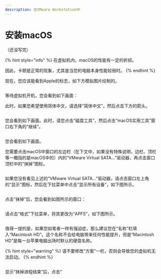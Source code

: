 ```yaml
---
description: 在VMware Workstation中
---
```


# 安装macOS

（还没写完）

{% hint style="info" %}
在虚拟机内，macOS的性能有一定的折损。

因此，卡顿是正常的现象，尤其是当您的电脑本身性能较弱时。
{% endhint %}

现在，您应该能看到Apple的标志，如下方模拟图片绘制的。

<figure><img src="../.gitbook/assets/LOAD-MACOS.png" alt=""><figcaption></figcaption></figure>

等待虚拟机开机，您会看到如下画面：

此时，如果您希望使用简体中文，请选择“简体中文”，然后点击下方的箭头。

<figure><img src="../.gitbook/assets/choose-LANG.PNG" alt=""><figcaption></figcaption></figure>

您会看到如下画面。此时，请您点击“磁盘工具”，然后点击“macOS实用工具”窗口右下角的“继续”。

<figure><img src="../.gitbook/assets/DISKUTIL.PNG" alt=""><figcaption></figcaption></figure>

您会看到如下画面。

您需要点击macOS中窗口的左边栏（在下文中，如果没有特殊说明，边栏、顶栏等一概指的是macOS中的）内的“VMware Virtual SATA...”驱动器，再点击窗口顶栏中的“抹掉”图标。

<figure><img src="../.gitbook/assets/SELECT-VIRTUAL-DISK.PNG" alt=""><figcaption></figcaption></figure>

如果您没有看见上述的“VMware Virtual SATA...”驱动器，请点击窗口左上角的“显示”图标，然后在下拉菜单中点击“显示所有设备”，如下图所示。

<figure><img src="../.gitbook/assets/SHOW-ALL-DEV.PNG" alt=""><figcaption></figcaption></figure>

点击“抹掉”后，您会看到如图所示的窗口：

<figure><img src="../.gitbook/assets/CLEAR-DISK.PNG" alt=""><figcaption></figcaption></figure>

请点击“格式”下拉菜单，将其更改为“APFS”，如下图所示。

<figure><img src="../.gitbook/assets/SELECT-APFS.PNG" alt=""><figcaption></figcaption></figure>

值得一提的是，如果您如笔者一样有强迫症，那么建议您在“名称”栏填入“Macintosh HD”。这个名称不会给电脑带来任何性能提升，但是“Macintosh HD”是每一台苹果电脑出场时默认的硬盘名称。

{% hint style="warning" %}
请不要修改“方案”一栏，否则会导致您的虚拟机无法启动。
{% endhint %}

<figure><img src="../.gitbook/assets/RENAME-DISK.PNG" alt=""><figcaption></figcaption></figure>

显示“抹掉进程结束”后，点击“

<figure><img src="../.gitbook/assets/CLEAR-COMPLETE.PNG" alt=""><figcaption></figcaption></figure>
